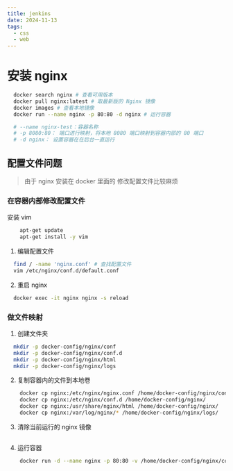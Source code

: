 ```yaml
---
title: jenkins
date: 2024-11-13
tags:
  - css
  - web
---
```


# 安装 nginx

```sh
  docker search nginx # 查看可用版本
  docker pull nginx:latest # 取最新版的 Nginx 镜像
  docker images # 查看本地镜像
  docker run --name nginx -p 80:80 -d nginx # 运行容器

  # --name nginx-test：容器名称
  # -p 8080:80： 端口进行映射，将本地 8080 端口映射到容器内部的 80 端口
  # -d nginx： 设置容器在在后台一直运行
```

## 配置文件问题

> 由于 nginx 安装在 docker 里面的 修改配置文件比较麻烦

### 在容器内部修改配置文件

安装 vim

```sh
	apt-get update
	apt-get install -y vim
```

1. 编辑配置文件

```sh
  find / -name 'nginx.conf' # 查找配置文件
  vim /etc/nginx/conf.d/default.conf
```

2. 重启 nginx

```sh
  docker exec -it nginx nginx -s reload
```

### 做文件映射

1. 创建文件夹

```sh
  mkdir -p docker-config/nginx/conf
  mkdir -p docker-config/nginx/conf.d
  mkdir -p docker-config/nginx/html
  mkdir -p docker-config/nginx/logs
```

2. 复制容器内的文件到本地卷

```sh
	docker cp nginx:/etc/nginx/nginx.conf /home/docker-config/nginx/conf/
	docker cp nginx:/etc/nginx/conf.d /home/docker-config/nginx/
	docker cp nginx:/usr/share/nginx/html /home/docker-config/nginx/
	docker cp nginx:/var/log/nginx/* /home/docker-config/nginx/logs/
```

3. 清除当前运行的 nginx 镜像

```sh

```

4. 运行容器

```sh
	docker run -d --name nginx -p 80:80 -v /home/docker-config/nginx/conf/nginx.conf:/etc/nginx/nginx.conf -v /home/docker-config/nginx/logs:/var/log/nginx -v /home/docker-config/nginx/html:/usr/share/nginx/html -v /home/docker-config/nginx/conf.d:/etc/nginx/conf.d -e TZ=Asia/Shanghai --privileged=true nginx
```
